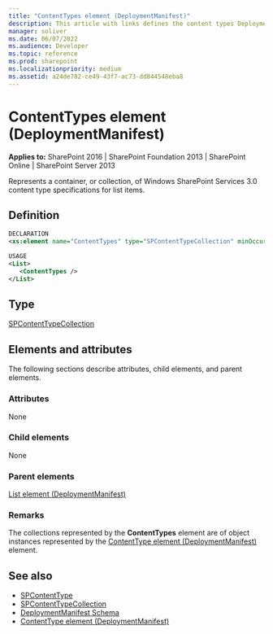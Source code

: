 ```yaml
---
title: "ContentTypes element (DeploymentManifest)"
description: This article with links defines the content types DeploymentManifest for SharePoint 2016, SharePoint Foundation 2013, SharePoint Online and SharePoint Server 2013.
manager: soliver
ms.date: 06/07/2022
ms.audience: Developer
ms.topic: reference
ms.prod: sharepoint
ms.localizationpriority: medium
ms.assetid: a24de782-ce49-43f7-ac73-dd844548eba8
---
```


# ContentTypes element (DeploymentManifest)

**Applies to:** SharePoint 2016 | SharePoint Foundation 2013 | SharePoint Online | SharePoint Server 2013 
  
Represents a container, or collection, of Windows SharePoint Services 3.0 content type specifications for list items.

## Definition

```XML
DECLARATION
<xs:element name="ContentTypes" type="SPContentTypeCollection" minOccurs="0" maxOccurs="1" />

USAGE
<List>
   <ContentTypes />
</List>
```

## Type

[SPContentTypeCollection](https://msdn.microsoft.com/library/Microsoft.SharePoint.SPContentTypeCollection.aspx)
  
## Elements and attributes

The following sections describe attributes, child elements, and parent elements.

### Attributes

None
   
### Child elements

None
   
### Parent elements

[List element (DeploymentManifest)](list-element-deploymentmanifest.md)
   
### Remarks

The collections represented by the **ContentTypes** element are of object instances represented by the [ContentType element (DeploymentManifest)](contenttype-element-deploymentmanifest.md) element. 
  
## See also

- [SPContentType](https://msdn.microsoft.com/library/Microsoft.SharePoint.SPContentType.aspx) 
- [SPContentTypeCollection](https://msdn.microsoft.com/library/Microsoft.SharePoint.SPContentTypeCollection.aspx)
- [DeploymentManifest Schema](deploymentmanifest-schema.md)
- [ContentType element (DeploymentManifest)](contenttype-element-deploymentmanifest.md)


